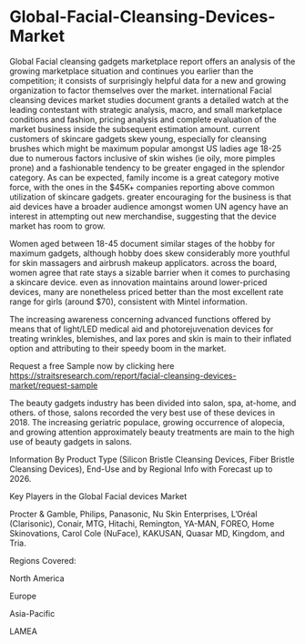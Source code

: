# Global-Facial-Cleansing-Devices-Market
Global Facial cleansing gadgets marketplace report offers an analysis of the growing marketplace situation and continues you earlier than the competition; it consists of surprisingly helpful data for a new and growing organization to factor themselves over the market. international Facial cleansing devices market studies document grants a detailed watch at the leading contestant with strategic analysis, macro, and small marketplace conditions and fashion, pricing analysis and complete evaluation of the market business inside the subsequent estimation amount.
current customers of skincare gadgets skew young, especially for cleansing brushes which might be maximum popular amongst US ladies age 18-25 due to numerous factors inclusive of skin wishes (ie oily, more pimples prone) and a fashionable tendency to be greater engaged in the splendor category. As can be expected, family income is a great category motive force, with the ones in the $45K+ companies reporting above common utilization of skincare gadgets. greater encouraging for the business is that aid devices have a broader audience amongst women UN agency have an interest in attempting out new merchandise, suggesting that the device market has room to grow.

Women aged between 18-45 document similar stages of the hobby for maximum gadgets, although hobby does skew considerably more youthful for skin massagers and airbrush makeup applicators. across the board, women agree that rate stays a sizable barrier when it comes to purchasing a skincare device. even as innovation maintains around lower-priced devices, many are nonetheless priced better than the most excellent rate range for girls (around $70), consistent with Mintel information.

The increasing awareness concerning advanced functions offered by means that of light/LED medical aid and photorejuvenation devices for treating wrinkles, blemishes, and lax pores and skin is main to their inflated option and attributing to their speedy boom in the market.

Request a free Sample now by clicking here https://straitsresearch.com/report/facial-cleansing-devices-market/request-sample

The beauty gadgets industry has been divided into salon, spa, at-home, and others. of those, salons recorded the very best use of these devices in 2018. The increasing geriatric populace, growing occurrence of alopecia, and growing attention approximately beauty treatments are main to the high use of beauty gadgets in salons.

Information By Product Type (Silicon Bristle Cleansing Devices, Fiber Bristle Cleansing Devices), End-Use and by Regional Info with Forecast up to 2026.

Key Players  in the Global Facial devices Market 

Procter & Gamble, Philips, Panasonic, Nu Skin Enterprises, L’Oréal (Clarisonic), Conair, MTG, Hitachi, Remington, YA-MAN, FOREO, Home Skinovations, Carol Cole (NuFace), KAKUSAN, Quasar MD, Kingdom, and Tria.

Regions Covered:

North America

Europe

Asia-Pacific

LAMEA
